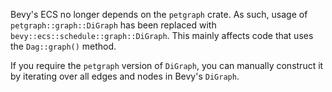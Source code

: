 Bevy's ECS no longer depends on the `petgraph` crate. As such, usage of `petgraph::graph::DiGraph` has been replaced with `bevy::ecs::schedule::graph::DiGraph`. This mainly affects code that uses the `Dag::graph()` method.

If you require the `petgraph` version of `DiGraph`, you can manually construct it by iterating over all edges and nodes in Bevy's `DiGraph`.

